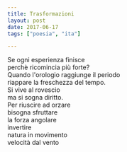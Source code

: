 ```yaml
---
title: Trasformazioni
layout: post
date: 2017-06-17
tags: ["poesia", "ita"]

---
```


Se ogni esperienza finisce  
perchè ricomincia più forte?  
Quando l'orologio raggiunge il periodo  
riappare la freschezza del tempo.  
Si vive al rovescio  
ma si sogna diritto.  
Per riuscire ad orzare  
bisogna sfruttare  
la forza angolare  
invertire  
natura in movimento  
velocità dal vento  
